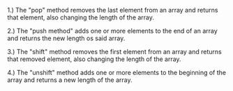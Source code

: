 1.) The "pop" method removes the last element from an array and returns that element, also changing the length of the array.

2.) The "push method" adds one or more elements to the end of an array and returns the new length os said array.

3.) The "shift" method removes the first element from an array and returns that removed element, also changing the length of the array.

4.) The "unshift" method adds one or more elements to the beginning of the array and returns a new length of the array.
